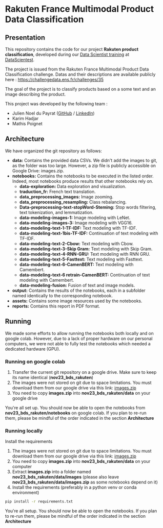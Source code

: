 # Rakuten France Multimodal Product Data Classification

## Presentation

This repository contains the code for our project **Rakuten product classification**, developed during our [Data Scientist training](https://datascientest.com/en/data-scientist-course) at [DataScientest](https://datascientest.com/).

The project is issued from the Rakuten France Multimodal Product Data Classification challenge. Datas and their descriptions are available publicly here : https://challengedata.ens.fr/challenges/35

The goal of the project is to classify products based on a some text and an image describing the product.

This project was developed by the following team :

- Julien Noel du Payrat ([GitHub](https://github.com/surfncode) / [LinkedIn](https://www.linkedin.com/in/jundp/))
- Karim Hadjar
- Mathis Poignet

## Architecture

We have organized the git repository as follows:

- **data:** Contains the provided data CSVs. We didn't add the images to git, as the folder was too large. However, a zip file is publicly accessible on Google Drive: images.zip.
- **notebooks:** Contains the notebooks to be executed in the listed order. Indeed, most notebooks produce results that other notebooks rely on.
    - **data-exploration:** Data exploration and visualization.
    - **traduction_fr:** French text translation.
    - **data_preprocessing_images:** Image zooming.
    - **data_preprocessing_resampling:** Class rebalancing.
    - **Data-preprocessing-text-stopWord-Steming:** Stop words filtering, text tokenization, and lemmatization.
    - **data-modeling-images-1:** Image modeling with LeNet.
    - **data-modeling-images-3:** Image modeling with VGG16.
    - **data-modeling-text-1-TF-IDF:** Text modeling with TF-IDF.
    - **data-modeling-text-1bis-TF-IDF:** Continuation of text modeling with TF-IDF.
    - **data-modeling-text-2-Cbow:** Text modeling with Cbow.
    - **data-modeling-text-3-Skip Gram:** Text modeling with Skip Gram.
    - **data-modeling-text-4-RNN-GRU:** Text modeling with RNN GRU.
    - **data-modeling-text-5-Fasttext:** Text modeling with Fasttext.
    - **data-modeling-text-6-CamenBERT:** Text modeling with Camembert.
    - **data-modeling-text-6 retrain-CamenBERT:** Continuation of text modeling with Camembert.
    - **data-modeling-fusion:** Fusion of text and image models.
- **output:** Contains the results of the notebooks, each in a subfolder named identically to the corresponding notebook.
- **assets:** Contains some image resources used by the notebooks.
- **reports:** Contains this report in PDF format.

## Running

We made some efforts to allow running the notebooks both locally and on google colab. However, due to a lack of proper hardware on our personal computers, we were not able to fully test the notebooks which needed a dedicated hardware (GPU).

### Running on google colab

1. Transfer the current git repository on a google drive. Make sure to keep its name identical (**nov23_bds_rakuten**)
2. The images were not stored on git due to space limitations. You must download them from our google drive via this link: [images.zip](https://drive.google.com/file/d/1Qi_gEQet9Yls5vKGr5erRqspjpno3c0B/view?usp=drive_link)
3. You need to copy **images.zip** into **nov23_bds_rakuten/data** on your google drive

You're all set up. You should now be able to open the notebooks from **nov23_bds_rakuten/notebooks** on google colab. If you plan to re-run them, please be mindful of the order indicated in the section **Architecture**

### Running locally

Install the requirements

1. The images were not stored on git due to space limitations. You must download them from our google drive via this link: [images.zip](https://drive.google.com/file/d/1Qi_gEQet9Yls5vKGr5erRqspjpno3c0B/view?usp=drive_link)
2. You need to copy **images.zip** into **nov23_bds_rakuten/data** on your computer
3. Extract **images.zip** into a folder named **nov23_bds_rakuten/data/images** (please also leave **nov23_bds_rakuten/data/images.zip** as some notebooks depend on it)
4. Install the requirements (preferably in a python venv or conda environment)
```bash
pip install -r requirements.txt
```

You're all setup. You should now be able to open the notebooks. If you plan to re-run them, please be mindful of the order indicated in the section **Architecture**


